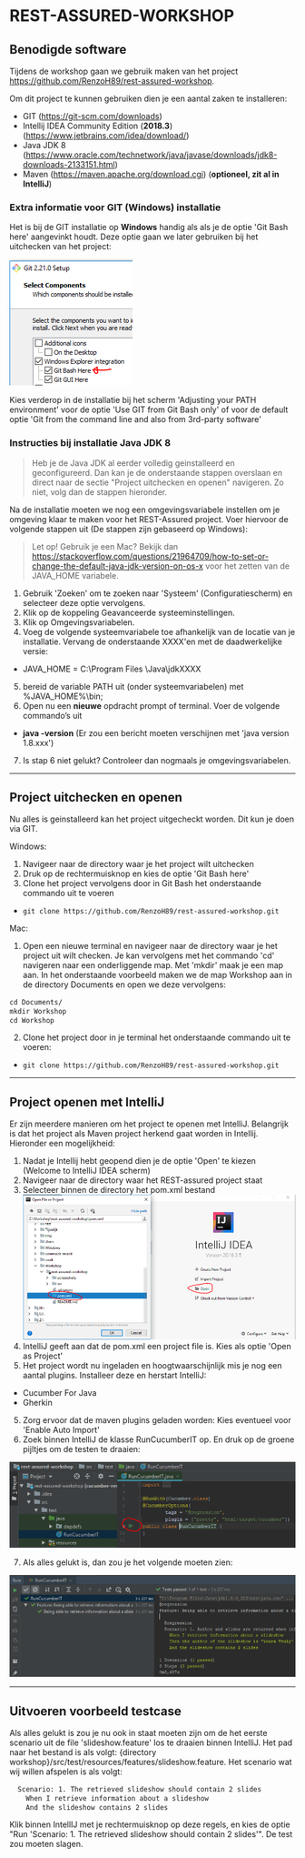 # REST-ASSURED-WORKSHOP

## Benodigde software

Tijdens de workshop gaan we gebruik maken van het project https://github.com/RenzoH89/rest-assured-workshop.

Om dit project te kunnen gebruiken dien je een aantal zaken te installeren:

*	GIT (https://git-scm.com/downloads)
*	Intellij IDEA Community Edition (**2018.3**) (https://www.jetbrains.com/idea/download/)
*	Java JDK 8 (https://www.oracle.com/technetwork/java/javase/downloads/jdk8-downloads-2133151.html)
*	Maven (https://maven.apache.org/download.cgi) (**optioneel, zit al in IntelliJ**) 

### Extra informatie voor GIT (Windows) installatie

Het is bij de GIT installatie op **Windows** handig als als je de optie 'Git Bash here' aangevinkt houdt. Deze optie gaan we later gebruiken bij het uitchecken van het project:

![GitBash](https://github.com/RenzoH89/rest-assured-workshop/blob/master/screenshots/gitbash.PNG)

Kies verderop in de installatie bij het scherm 'Adjusting your PATH environment' voor de optie 'Use GIT from Git Bash only' of voor de default optie 'Git from the command line and also from 3rd-party software'

### Instructies bij installatie Java JDK 8
> Heb je de Java JDK al eerder volledig geinstalleerd en geconfigureerd. Dan kan je de onderstaande stappen overslaan en direct naar de sectie "Project uitchecken en openen" navigeren. Zo niet, volg dan de stappen hieronder.

Na de installatie moeten we nog een omgevingsvariabele instellen om je omgeving klaar te maken voor het REST-Assured project. Voer hiervoor de volgende stappen uit (De stappen zijn gebaseerd op Windows):

> Let op! Gebruik je een Mac? Bekijk dan https://stackoverflow.com/questions/21964709/how-to-set-or-change-the-default-java-jdk-version-on-os-x voor het zetten van de JAVA_HOME variabele.

1.	Gebruik 'Zoeken' om te zoeken naar 'Systeem' (Configuratiescherm) en selecteer deze optie vervolgens.
2.	Klik op de koppeling Geavanceerde systeeminstellingen.
3.	Klik op Omgevingsvariabelen.
4.	Voeg de volgende systeemvariabele toe afhankelijk van de locatie van je installatie. Vervang de onderstaande XXXX'en met de daadwerkelijke versie:
  * JAVA_HOME =  C:\Program Files \Java\jdkXXXX
5.	bereid de variable PATH uit (onder systeemvariabelen) met %JAVA_HOME%\bin;
6.	Open nu een **nieuwe** opdracht prompt of terminal. Voer de volgende commando’s uit
  * **java -version** (Er zou een bericht moeten verschijnen met 'java version 1.8.xxx')
7. Is stap 6 niet gelukt? Controleer dan nogmaals je omgevingsvariabelen.

---

## Project uitchecken en openen
Nu alles is geinstalleerd kan het project uitgecheckt worden. Dit kun je doen via GIT.

Windows:
1. Navigeer naar de directory waar je het project wilt uitchecken
2. Druk op de rechtermuisknop en kies de optie 'Git Bash here'
3. Clone het project vervolgens door in Git Bash het onderstaande commando uit te voeren
* ``` git clone https://github.com/RenzoH89/rest-assured-workshop.git ``` 
  
Mac:
1. Open een nieuwe terminal en navigeer naar de directory waar je het project uit wilt checken. 
Je kan vervolgens met het commando 'cd' navigeren naar een onderliggende map. Met 'mkdir' maak je een map aan. In het onderstaande voorbeeld maken we de map Workshop aan in de directory Documents en open we deze vervolgens:

```
cd Documents/
mkdir Workshop
cd Workshop
```

2. Clone het project door in je terminal het onderstaande commando uit te voeren:
* ``` git clone https://github.com/RenzoH89/rest-assured-workshop.git ```   
 ---
 
## Project openen met IntelliJ
Er zijn meerdere manieren om het project te openen met IntelliJ. Belangrijk is dat het project als Maven project herkend gaat worden in Intellij. Hieronder een mogelijkheid:

1. Nadat je Intellij hebt geopend dien je de optie 'Open' te kiezen (Welcome to IntelliJ IDEA scherm)
2. Navigeer naar de directory waar het REST-assured project staat
3. Selecteer binnen de directory het pom.xml bestand
![OpenProject](https://github.com/RenzoH89/rest-assured-workshop/blob/master/screenshots/openProject.PNG)
4. IntelliJ geeft aan dat de pom.xml een project file is. Kies als optie 'Open as Project'
5. Het project wordt nu ingeladen en hoogtwaarschijnlijk mis je nog een aantal plugins. Installeer deze en herstart IntelliJ:
  * Cucumber For Java
  * Gherkin
5. Zorg ervoor dat de maven plugins geladen worden: Kies eventueel voor 'Enable Auto Import'  
6. Zoek binnen IntelliJ de klasse RunCucumberIT op. En druk op de groene pijltjes om de testen te draaien:

![CucumberRunnerIT](https://github.com/RenzoH89/rest-assured-workshop/blob/master/screenshots/runCucumber.PNG)

7. Als alles gelukt is, dan zou je het volgende moeten zien:

![TestRunSuccess](https://github.com/RenzoH89/rest-assured-workshop/blob/master/screenshots/runSuccess.PNG)

---

## Uitvoeren voorbeeld testcase
Als alles gelukt is zou je nu ook in staat moeten zijn om de het eerste scenario uit de file 'slideshow.feature' los te draaien binnen IntelliJ.
Het pad naar het bestand is als volgt: {directory workshop}/src/test/resources/features/slideshow.feature. Het scenario wat wij willen afspelen is als volgt:

```
  Scenario: 1. The retrieved slideshow should contain 2 slides
    When I retrieve information about a slideshow
    And the slideshow contains 2 slides
```

Klik binnen IntellIJ met je rechtermuisknop op deze regels, en kies de optie "Run 'Scenario: 1. The retrieved slideshow should contain 2 slides'". De test zou moeten slagen.
  




  
